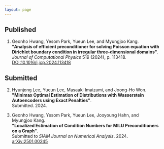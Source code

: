 ```yaml
---
layout: page
---
```


## Published
1. Geonho Hwang, Yesom Park, Yueun Lee, and Myungjoo Kang.  
   **"Analysis of efficient preconditioner for solving Poisson equation with Dirichlet boundary condition in irregular three-dimensional domains"**.  
   *Journal of Computational Physics* 519 (2024), p. 113418.  
   [DOI:10.1016/j.jcp.2024.113418](https://doi.org/10.1016/j.jcp.2024.113418)

## Submitted
2. Hyunjong Lee, Yueun Lee, Masaaki Imaizumi, and Joong-Ho Won.  
   **"Minimax Optimal Estimation of Distributions with Wasserstein Autoencoders using Exact Penalties"**.  
   Submitted. 2024.

3. Geonho Hwang, Yesom Park, Yueun Lee, Jooyoung Hahn, and Myungjoo Kang.  
   **"Localized Estimation of Condition Numbers for MILU Preconditioners on a Graph"**.  
   Submitted to *SIAM Journal on Numerical Analysis*. 2024.  
   [arXiv:2501.00245](https://arxiv.org/abs/2501.00245)